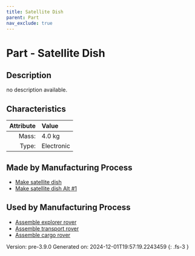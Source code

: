 ```yaml
---
title: Satellite Dish
parent: Part
nav_exclude: true
---
```

# Part - Satellite Dish

## Description
no description available.

## Characteristics

| Attribute      | Value |
|--------:|:------|
|Mass:|4.0 kg|
|Type:|Electronic|

## Made by Manufacturing Process

- [Make satellite dish](../process/make-satellite-dish.html)
- [Make satellite dish Alt #1](../process/make-satellite-dish-alt--1.html)

## Used by Manufacturing Process

- [Assemble explorer rover](../process/assemble-explorer-rover.html)
- [Assemble transport rover](../process/assemble-transport-rover.html)
- [Assemble cargo rover](../process/assemble-cargo-rover.html)


Version: pre-3.9.0 Generated on: 2024-12-01T19:57:19.2243459
{: .fs-3 }

